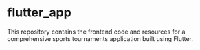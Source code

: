 # flutter_app
This repository contains the frontend code and resources for a comprehensive sports tournaments application built using Flutter.
